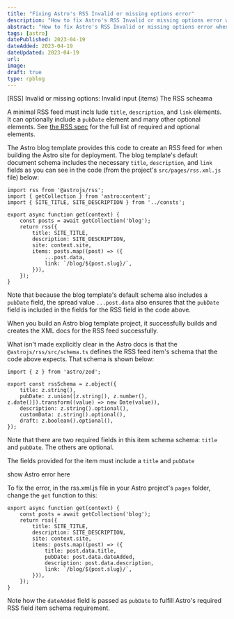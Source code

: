 ```yaml
---
title: "Fixing Astro's RSS Invalid or missing options error"
description: "How to fix Astro's RSS Invalid or missing options error when creating an RSS feed."
abstract: "How to fix Astro's RSS Invalid or missing options error when creating an RSS feed."
tags: [astro]
datePublished: 2023-04-19 
dateAdded: 2023-04-19
dateUpdated: 2023-04-19
url: 
image: 
draft: true
type: rpblog
---
```


[RSS] Invalid or missing options: Invalid input (items)
The RSS scheama

A minimal RSS feed must incls lude `title`, `description`, and `link` elements. It can optionally include a `pubDate` element and many other optional elements. See [the RSS spec](https://validator.w3.org/feed/docs/rss2.html#requiredChannelElements) for the full list of required and optional elements.

The Astro blog template provides this code to create an RSS feed for when building the Astro site for deployment. The blog template's default document schema includes the necessary `title`, `description`, and `link` fields as you can see in the code (from the project's `src/pages/rss.xml.js` file) below:

```
import rss from '@astrojs/rss';
import { getCollection } from 'astro:content';
import { SITE_TITLE, SITE_DESCRIPTION } from '../consts';

export async function get(context) {
    const posts = await getCollection('blog');
    return rss({
        title: SITE_TITLE,
        description: SITE_DESCRIPTION,
        site: context.site,
        items: posts.map((post) => ({
            ...post.data,
            link: `/blog/${post.slug}/`,
        })),
    });
}

```

Note that because the blog template's default schema also includes a `pubDate` field, the spread value `...post.data` also ensures that the `pubDate` field is included in the fields for the RSS field in the code above. 

When you build an Astro blog template project, it successfully builds and creates the XML docs for the RSS feed successfully. 

What isn't made explicitly clear in the Astro docs is that the `@astrojs/rss/src/schema.ts` defines the RSS feed item's schema that the code above expects. That schema is shown below: 

```
import { z } from 'astro/zod';

export const rssSchema = z.object({
    title: z.string(),
    pubDate: z.union([z.string(), z.number(), z.date()]).transform((value) => new Date(value)),
    description: z.string().optional(),
    customData: z.string().optional(),
    draft: z.boolean().optional(),
});
```

Note that there are two required fields in this item schema schema: `title` and `pubDate`. The others are optional.

The fields provided for the item must include a `title` and `pubDate`


show Astro error here 

To fix the error, in the rss.xml.js file in your Astro project's `pages` folder, change the `get` function to this:

```
export async function get(context) {
    const posts = await getCollection('blog');
    return rss({
        title: SITE_TITLE,
        description: SITE_DESCRIPTION,
        site: context.site,
        items: posts.map((post) => ({
            title: post.data.title,
            pubDate: post.data.dateAdded,
            description: post.data.description,
            link: `/blog/${post.slug}/`,
        })),
    });
}
```

Note how the `dateAdded` field is passed as `pubDate` to fulfill Astro's required RSS field item schema requirement.



